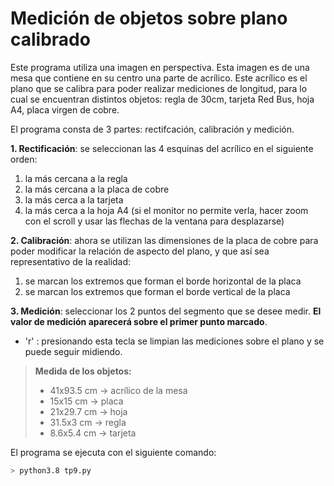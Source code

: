 # Medición de objetos sobre plano calibrado

Este programa utiliza una imagen en perspectiva. Esta imagen es de una mesa que contiene en su centro
una parte de acrílico. Este acrílico es el plano que se calibra para poder realizar mediciones de 
longitud, para lo cual se encuentran distintos objetos: regla de 30cm, tarjeta Red Bus, hoja A4,
placa virgen de cobre.


El programa consta de 3 partes: rectifcación, calibración y medición.

**1. Rectificación**: se seleccionan las 4 esquinas del acrílico en el siguiente orden:
  1. la más cercana a la regla
  2. la más cercana a la placa de cobre
  3. la más cerca a la tarjeta
  4. la más cerca a la hoja A4 (si el monitor no permite verla, hacer zoom con el scroll y usar las flechas de la ventana para desplazarse)

**2. Calibración**: ahora se utilizan las dimensiones de la placa de cobre para poder
modificar la relación de aspecto del plano, y que así sea representativo de la realidad:
  1. se marcan los extremos que forman el borde horizontal de la placa
  2. se marcan los extremos que forman el borde vertical de la placa

**3. Medición**: seleccionar los 2 puntos del segmento que se desee medir. **El valor de medición aparecerá sobre el primer punto marcado**.

  - 'r' : presionando esta tecla se limpian las mediciones sobre el plano y se puede seguir midiendo.


> **Medida de los objetos:**
> - 41x93.5 cm  -> acrílico de la mesa
> - 15x15   cm  -> placa
> - 21x29.7 cm  -> hoja
> - 31.5x3  cm  -> regla
> - 8.6x5.4 cm  -> tarjeta

El programa se ejecuta con el siguiente comando:

```bash
> python3.8 tp9.py
```



